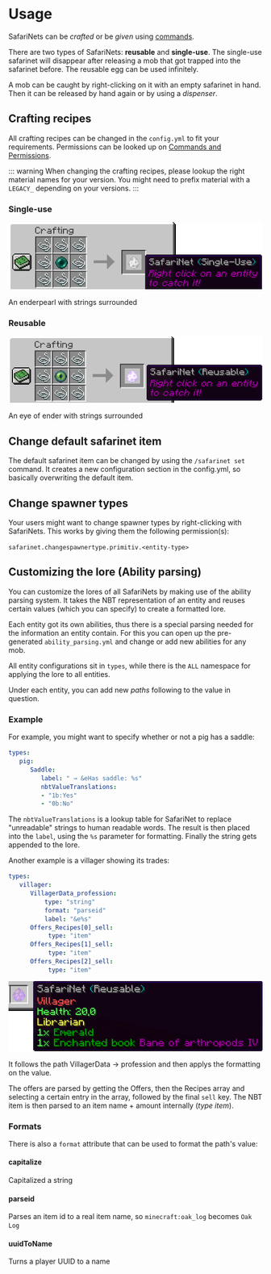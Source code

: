 # Usage

SafariNets can be *crafted* or be *given* using [commands](./commands.md).

There are two types of SafariNets: **reusable** and **single-use**. The single-use safarinet will disappear after releasing a mob that got trapped into the safarinet before. The reusable egg can be used infinitely.

A mob can be caught by right-clicking on it with an empty safarinet in hand. Then it can be released by hand again or by using a *dispenser*.

## Crafting recipes

All crafting recipes can be changed in the `config.yml` to fit your requirements.
Permissions can be looked up on [Commands and Permissions](./commands.md).

::: warning
When changing the crafting recipes, please lookup the right material names for your version. You might need to prefix material with a `LEGACY_` depending on your versions.
:::

### Single-use

![SafariNet single-use crafting recipe](./img/safarinet-singleuse.png)

An enderpearl with strings surrounded

### Reusable

![SafariNet reusable crafting recipe](./img/safarinet-reusable.png)

An eye of ender with strings surrounded

## Change default safarinet item

The default safarinet item can be changed by using the `/safarinet set` command. It creates a new configuration section in the config.yml, so basically overwriting the default item.

## Change spawner types

Your users might want to change spawner types by right-clicking with SafariNets. This works by giving them the following permission(s):

`safarinet.changespawnertype.primitiv.<entity-type>`

## Customizing the lore (Ability parsing)

You can customize the lores of all SafariNets by making use of the ability parsing system. It takes the NBT representation of an entity and reuses certain values (which you can specify) to create a formatted lore.

Each entity got its own abilities, thus there is a special parsing needed for the information an entity contain. For this you can open up the pre-generated `ability_parsing.yml` and change or add new abilities for any mob.

All entity configurations sit in `types`, while there is the `ALL` namespace for applying the lore to all entities.

Under each entity, you can add new *paths* following to the value in question.


### Example
For example, you might want to specify whether or not a pig has a saddle:

```yml
types:
   pig:
      Saddle:
         label: " → &eHas saddle: %s"
         nbtValueTranslations:
         - "1b:Yes"
         - "0b:No"
```
The `nbtValueTranslations` is a lookup table for SafariNet to replace "unreadable" strings to human readable words. The result is then placed into the `label`, using the `%s` parameter for formatting. Finally the string gets appended to the lore.

Another example is a villager showing its trades:
```yml
types:
   villager:
      VillagerData_profession:
          type: "string"
          format: "parseid"
          label: "&e%s"
      Offers_Recipes[0]_sell:
           type: "item"
      Offers_Recipes[1]_sell:
           type: "item"
      Offers_Recipes[2]_sell:
           type: "item"
```
![Ability parsing](./img/ability-parsing.png)

It follows the path VillagerData -> profession and then applys the formatting on the value. 

The offers are parsed by getting the Offers, then the Recipes array and selecting a certain entry in the array, followed by the final `sell` key. The NBT item is then parsed to an item name + amount internally (*type item*).

### Formats

There is also a `format` attribute that can be used to format the path's value:

#### capitalize
Capitalized a string

#### parseid
Parses an item id to a real item name, so `minecraft:oak_log` becomes `Oak Log`

#### uuidToName
Turns a player UUID to a name

